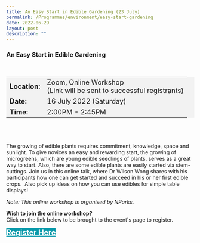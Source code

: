 ```yaml
---
title: An Easy Start in Edible Gardening (23 July)
permalink: /Programmes/environment/easy-start-gardening
date: 2022-06-29
layout: post
description: ""
---
```

### An Easy Start in Edible Gardening ###

<div style="padding:15px 0 0 0">
<table style="font-size:130%; background-color:#f2f2f2">
	<tbody>
		<tr>
			 <td><b>Location:</b></td><td>Zoom, Online Workshop<br>(Link will be sent to successful registrants)</td>
		</tr>
		<tr>
		 <td><b>Date:</b> </td><td>16 July 2022 (Saturday)</td>
		</tr>
		<tr>
			<td> <b>Time:</b> </td><td>2:00PM - 2:45PM</td>
		</tr>
	</tbody>
</table>
</div>

<div style="padding:35px 0 0 0">
	<p>The growing of edible plants requires commitment, knowledge, space and sunlight. To give novices an easy and rewarding start, the growing of microgreens, which are young edible seedlings of plants, serves as a great way to start. Also, there are some edible plants are easily started via stem-cuttings. Join us in this online talk, where Dr Wilson Wong shares with his participants how one can get started and succeed in his or her first edible crops.  Also pick up ideas on how you can use edibles for simple table displays!</p>
	<p><i>Note: This online workshop is organised by NParks.</i></p>
</div>

<b>	Wish to join the online workshop?</b><br>
Click on the link below to be brought to the event's page to register.
<div>
	<a href="https://www.nparks.gov.sg/activities/events-and-workshops/2022/7/an-easy-start-in-edible-gardening-(july)" style="font-size:20px; width:35%; height:60px; background-color:#0899AA; color:white" class="bp-button"><b>Register Here</b></a>
</div>